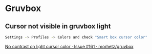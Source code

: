 # Gruvbox

Cursor not visible in gruvbox light
---

```bash
Settings -> Profiles -> Colors and check "Smart box cursor color"
```

[No contrast on light cursor color · Issue #161 · morhetz/gruvbox](https://github.com/morhetz/gruvbox/issues/161)
